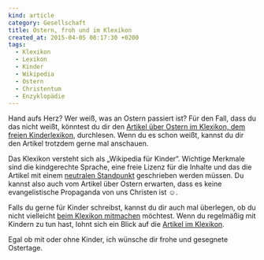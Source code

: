 ```yaml
---
kind: article
category: Gesellschaft
title: Ostern, froh und im Klexikon
created_at: 2015-04-05 08:17:30 +0200
tags:
  - Klexikon
  - Lexikon
  - Kinder
  - Wikipedia
  - Ostern
  - Christentum
  - Enzyklopädie
---
```


Hand aufs Herz? Wer weiß, was an Ostern passiert ist? Für den Fall, dass du das
nicht weißt, könntest du dir den [Artikel über Ostern im Klexikon, dem freien
Kinderlexikon][ostern], durchlesen. Wenn du es schon weißt, kannst du dir den
Artikel trotzdem gerne mal anschauen.

Das Klexikon versteht sich als „Wikipedia für Kinder“. Wichtige Merkmale sind
die kindgerechte Sprache, eine freie Lizenz für die Inhalte und das die Artikel
mit einem [neutralen Standpunkt][neutral] geschrieben werden müssen. Du kannst
also auch vom Artikel über Ostern erwarten, dass es keine evangelistische
Propaganda von uns Christen ist ☺.

Falls du gerne für Kinder schreibst, kannst du dir auch mal überlegen, ob du
nicht vielleicht [beim Klexikon mitmachen][mitmachen] möchtest. Wenn du
regelmäßig mit Kindern zu tun hast, lohnt sich ein Blick auf die [Artikel im
Klexikon][zufall].

Egal ob mit oder ohne Kinder, ich wünsche dir frohe und gesegnete Ostertage.


[ostern]: http://klexikon.zum.de/wiki/Ostern
  "Im freien Kinderlexikon wird Ostern erklärt."

[neutral]: http://klexikon.zum.de/wiki/Hilfe:Enzyklop%C3%A4die
  "Hilfe für die Entstehung der Enzyklopädie für Kinder."

[mitmachen]: http://klexikon.zum.de/wiki/Hilfe:Mitmachen
  "Das Klexikon sucht Mitmacher."

[zufall]: http://klexikon.zum.de/wiki/Spezial:Zuf%C3%A4llige_Seite
  "Ein zufälliger Artikel im Lexikon für Kinder."
